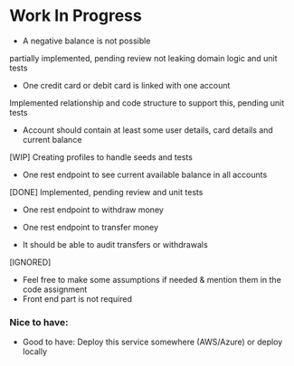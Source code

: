 # Work In Progress


* A negative balance is not possible

partially implemented, pending review not leaking domain logic and unit tests

* One credit card or debit card is linked with one account

Implemented relationship and code structure to support this, pending unit tests

* Account should contain at least some user details, card details and current balance

[WIP] Creating profiles to handle seeds and tests

* One rest endpoint to see current available balance in all accounts

[DONE] Implemented, pending review and unit tests

* One rest endpoint to withdraw money
* One rest endpoint to transfer money

* It should be able to audit transfers or withdrawals


[IGNORED]

* Feel free to make some assumptions if needed & mention them in the code assignment
* Front end part is not required


### Nice to have:
* Good to have: Deploy this service somewhere (AWS/Azure) or deploy locally